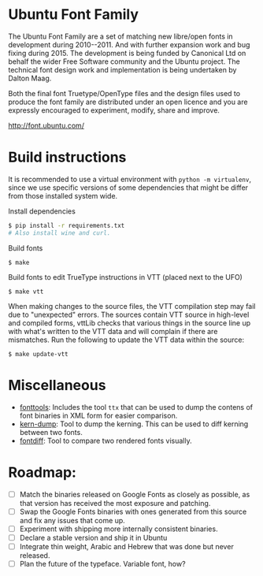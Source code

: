 # Ubuntu Font Family

The Ubuntu Font Family are a set of matching new libre/open fonts in
development during 2010--2011.  And with further expansion work and
bug fixing during 2015.  The development is being funded by
Canonical Ltd on behalf the wider Free Software community and the
Ubuntu project.  The technical font design work and implementation is
being undertaken by Dalton Maag.

Both the final font Truetype/OpenType files and the design files used
to produce the font family are distributed under an open licence and
you are expressly encouraged to experiment, modify, share and improve.

  http://font.ubuntu.com/

# Build instructions

It is recommended to use a virtual environment with `python -m virtualenv`,
since we use specific versions of some dependencies that might be differ
from those installed system wide.

Install dependencies
```sh
$ pip install -r requirements.txt
# Also install wine and curl.
```

Build fonts
```
$ make
```

Build fonts to edit TrueType instructions in VTT (placed next to the UFO)
```
$ make vtt
```

When making changes to the source files, the VTT compilation step may fail due
to "unexpected" errors. The sources contain VTT source in high-level and
compiled forms, vttLib checks that various things in the source line up with
what's written to the VTT data and will complain if there are mismatches. Run
the following to update the VTT data within the source:
```
$ make update-vtt
```

# Miscellaneous

- [fonttools](https://github.com/fonttools/fonttools): Includes the tool `ttx`
  that can be used to dump the contens of font binaries in XML form for easier
  comparison.
- [kern-dump](https://github.com/adobe-type-tools/kern-dump): Tool to dump the
  kerning. This can be used to diff kerning between two fonts.
- [fontdiff](https://github.com/googlei18n/fontdiff): Tool to compare two
  rendered fonts visually.

# Roadmap:
- [ ] Match the binaries released on Google Fonts as closely as possible, as
  that version has received the most exposure and patching.
- [ ] Swap the Google Fonts binaries with ones generated from this source and
  fix any issues that come up.
- [ ] Experiment with shipping more internally consistent binaries.
- [ ] Declare a stable version and ship it in Ubuntu
- [ ] Integrate thin weight, Arabic and Hebrew that was done but never released.
- [ ] Plan the future of the typeface. Variable font, how?
